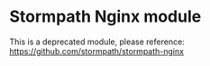 # Stormpath Nginx module

This is a deprecated module, please reference:
https://github.com/stormpath/stormpath-nginx
